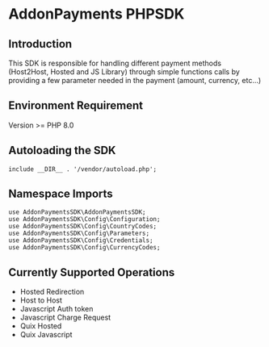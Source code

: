 
# AddonPayments PHPSDK

  

## Introduction

This SDK is responsible for handling different payment methods (Host2Host, Hosted and JS Library) through simple functions calls by providing a few parameter needed in the payment (amount, currency, etc...)

  
  

## Environment Requirement

  

Version >= PHP 8.0

  
  

## Autoloading the SDK

  

    include __DIR__ . '/vendor/autoload.php';

  

## Namespace Imports

    use AddonPaymentsSDK\AddonPaymentsSDK;
    use AddonPaymentsSDK\Config\Configuration;
    use AddonPaymentsSDK\Config\CountryCodes;
    use AddonPaymentsSDK\Config\Parameters;
    use AddonPaymentsSDK\Config\Credentials;
    use AddonPaymentsSDK\Config\CurrencyCodes;

## Currently Supported Operations

 -  Hosted Redirection
 -  Host to Host
  -  Javascript Auth token
  -  Javascript Charge Request
  - Quix Hosted
  - Quix Javascript

